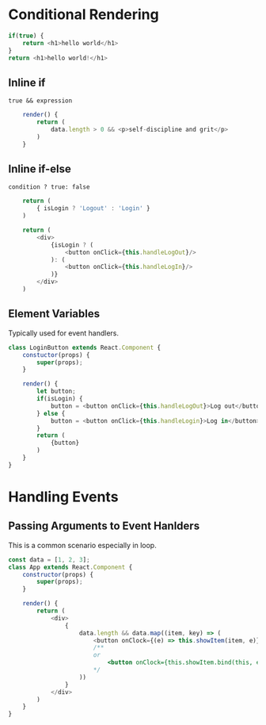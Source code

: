 # Conditional Rendering
```javascript
if(true) {
    return <h1>hello world</h1>
}
return <h1>hello world!</h1>
```

## Inline if

`true && expression`

```javascript
    render() {
        return (
            data.length > 0 && <p>self-discipline and grit</p>
        )
    }
```

## Inline if-else

`condition ? true: false`

```javascript
    return (
        { isLogin ? 'Logout' : 'Login' }
    )
```

```javascript
    return (
        <div>
            {isLogin ? (
                <button onClick={this.handleLogOut}/>
            ): (
                <button onClick={this.handleLogIn}/>
            )}
        </div>
    )
```

## Element Variables

Typically used for event handlers.
```javascript
class LoginButton extends React.Component {
    constuctor(props) {
        super(props);
    }

    render() {
        let button;
        if(isLogin) {
            button = <button onClick={this.handleLogOut}>Log out</button>
        } else {
            button = <button onClick={this.handleLogin}>Log in</button>
        }
        return (
            {button}
        )
    }
}

```

# Handling Events
## Passing Arguments to Event Hanlders

This is a common scenario especially in loop.

```javascript
const data = [1, 2, 3];
class App extends React.Component {
    constructor(props) {
        super(props);
    }

    render() {
        return (
            <div>
                {
                    data.length && data.map((item, key) => (
                        <button onClock={(e) => this.showItem(item, e)} key={key}>show</button>
                        /**
                        or
                            <button onClock={this.showItem.bind(this, e)} key={key}>show</button>
                        */
                    ))
                }
            </div>
        )
    }
}
```